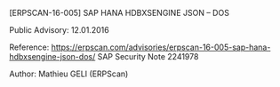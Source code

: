 [ERPSCAN-16-005] SAP HANA HDBXSENGINE JSON – DOS

Public Advisory: 12.01.2016

Reference: https://erpscan.com/advisories/erpscan-16-005-sap-hana-hdbxsengine-json-dos/
		   SAP Security Note 2241978
		   
Author:	Mathieu GELI (ERPScan)
